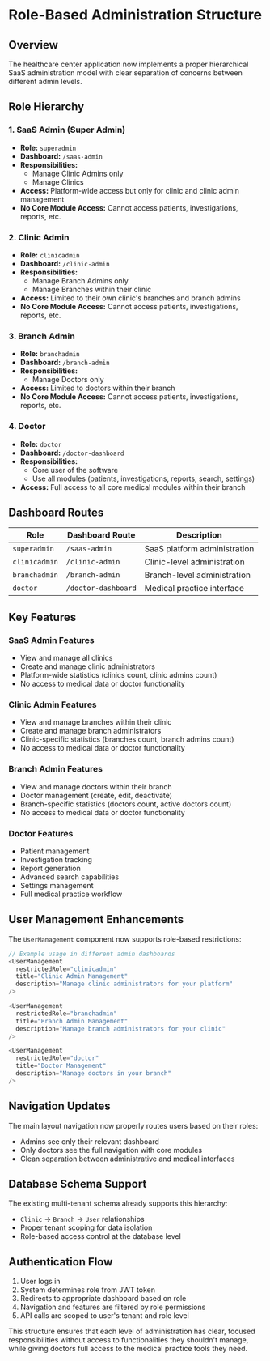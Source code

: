 # Role-Based Administration Structure

## Overview
The healthcare center application now implements a proper hierarchical SaaS administration model with clear separation of concerns between different admin levels.

## Role Hierarchy

### 1. SaaS Admin (Super Admin)
- **Role:** `superadmin`
- **Dashboard:** `/saas-admin`
- **Responsibilities:** 
  - Manage Clinic Admins only
  - Manage Clinics
- **Access:** Platform-wide access but only for clinic and clinic admin management
- **No Core Module Access:** Cannot access patients, investigations, reports, etc.

### 2. Clinic Admin
- **Role:** `clinicadmin`
- **Dashboard:** `/clinic-admin`
- **Responsibilities:**
  - Manage Branch Admins only
  - Manage Branches within their clinic
- **Access:** Limited to their own clinic's branches and branch admins
- **No Core Module Access:** Cannot access patients, investigations, reports, etc.

### 3. Branch Admin
- **Role:** `branchadmin`
- **Dashboard:** `/branch-admin`
- **Responsibilities:**
  - Manage Doctors only
- **Access:** Limited to doctors within their branch
- **No Core Module Access:** Cannot access patients, investigations, reports, etc.

### 4. Doctor
- **Role:** `doctor`
- **Dashboard:** `/doctor-dashboard`
- **Responsibilities:**
  - Core user of the software
  - Use all modules (patients, investigations, reports, search, settings)
- **Access:** Full access to all core medical modules within their branch

## Dashboard Routes

| Role | Dashboard Route | Description |
|------|----------------|-------------|
| `superadmin` | `/saas-admin` | SaaS platform administration |
| `clinicadmin` | `/clinic-admin` | Clinic-level administration |
| `branchadmin` | `/branch-admin` | Branch-level administration |
| `doctor` | `/doctor-dashboard` | Medical practice interface |

## Key Features

### SaaS Admin Features
- View and manage all clinics
- Create and manage clinic administrators
- Platform-wide statistics (clinics count, clinic admins count)
- No access to medical data or doctor functionality

### Clinic Admin Features
- View and manage branches within their clinic
- Create and manage branch administrators
- Clinic-specific statistics (branches count, branch admins count)
- No access to medical data or doctor functionality

### Branch Admin Features
- View and manage doctors within their branch
- Doctor management (create, edit, deactivate)
- Branch-specific statistics (doctors count, active doctors count)
- No access to medical data or doctor functionality

### Doctor Features
- Patient management
- Investigation tracking
- Report generation
- Advanced search capabilities
- Settings management
- Full medical practice workflow

## User Management Enhancements

The `UserManagement` component now supports role-based restrictions:

```javascript
// Example usage in different admin dashboards
<UserManagement 
  restrictedRole="clinicadmin" 
  title="Clinic Admin Management"
  description="Manage clinic administrators for your platform"
/>

<UserManagement 
  restrictedRole="branchadmin" 
  title="Branch Admin Management"
  description="Manage branch administrators for your clinic"
/>

<UserManagement 
  restrictedRole="doctor" 
  title="Doctor Management"
  description="Manage doctors in your branch"
/>
```

## Navigation Updates

The main layout navigation now properly routes users based on their roles:
- Admins see only their relevant dashboard
- Only doctors see the full navigation with core modules
- Clean separation between administrative and medical interfaces

## Database Schema Support

The existing multi-tenant schema already supports this hierarchy:
- `Clinic` -> `Branch` -> `User` relationships
- Proper tenant scoping for data isolation
- Role-based access control at the database level

## Authentication Flow

1. User logs in
2. System determines role from JWT token
3. Redirects to appropriate dashboard based on role
4. Navigation and features are filtered by role permissions
5. API calls are scoped to user's tenant and role level

This structure ensures that each level of administration has clear, focused responsibilities without access to functionalities they shouldn't manage, while giving doctors full access to the medical practice tools they need.
